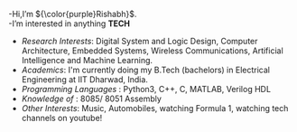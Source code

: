 -Hi,I’m ${\color{purple}Rishabh}$.<br>
-I’m interested in anything __TECH__ <br>
  - _Research Interests_: Digital System and Logic Design, Computer Architecture, Embedded Systems, Wireless Communications, Artificial Intelligence and Machine Learning.<br>
  - _Academics_: I'm currently doing my B.Tech (bachelors) in Electrical Engineering at IIT Dharwad, India.
  - _Programming Languages_ : Python3, C++, C, MATLAB, Verilog HDL
  - _Knowledge of_ : 8085/ 8051 Assembly
- _Other Interests_: Music, Automobiles, watching Formula 1, watching tech channels on youtube!
